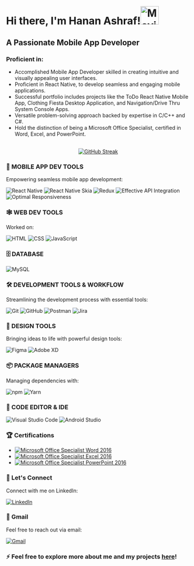 <!-- Header Section -->
<h1>Hi there, I'm Hanan Ashraf!<img src="https://media1.giphy.com/media/w1OBpBd7kJqHrJnJ13/giphy.gif?cid=6c09b9529olmdz1gpr4h0gwqin86ppj4xvjq654k9tyur6z8&ep=v1_stickers_related&rid=giphy.gif&ct=s" alt="Moving Hand" width="50" height="50">
</h1>
<h2>A Passionate Mobile App Developer</h2>

<!-- Skills Section -->
<div>
  <h3>Proficient in:</h3>
  <ul>
    <li>Accomplished Mobile App Developer skilled in creating intuitive and visually appealing user interfaces.</li>
    <li>Proficient in React Native, to develop seamless and engaging mobile applications.</li>
    <li>Successful portfolio includes projects like the ToDo React Native Mobile App, Clothing Fiesta Desktop Application, and Navigation/Drive Thru System Console Apps.</li>
    <li>Versatile problem-solving approach backed by expertise in C/C++ and C#.</li>
    <li>Hold the distinction of being a Microsoft Office Specialist, certified in Word, Excel, and PowerPoint.</li>
  </ul>
</div>

<!-- GitHub Streak and Contributions Section -->
<div style="width: 100%;" align="center">
  <br>
  <a href="https://github.com/Hanan-Ashraf">
    <img src="https://github-readme-streak-stats.herokuapp.com?user=Hanan-Ashraf&theme=blueberry-duo&layout=compact" alt="GitHub Streak" />
  </a>
  <br>
</div>

<!-- Mobile Dev Tools Section -->
<div>
  <h3>📱 MOBILE APP DEV TOOLS</h3>
  <p>Empowering seamless mobile app development:</p>
  <p>
      <img src="https://img.shields.io/badge/React_Native-20232A?style=for-the-badge&logo=react&logoColor=61DAFB" alt="React Native" />
      <img src="https://img.shields.io/badge/React%20Native%20Skia-61DAFB?style=for-the-badge&logo=react&logoColor=black" alt="React Native Skia" />
      <img src="https://img.shields.io/badge/Redux-764ABC?style=for-the-badge&logo=redux&logoColor=white" alt="Redux" />
      <img src="https://img.shields.io/badge/Effective_API_Integration-43A047?style=for-the-badge" alt="Effective API Integration" />
      <img src="https://img.shields.io/badge/Optimal_Responsiveness-F7931E?style=for-the-badge" alt="Optimal Responsiveness" />
  </p>
</div>

<!-- Web Dev Tools Section -->
<div>
  <h3>🕸️ WEB DEV TOOLS</h3>
  <p>Worked on:</p>
  <p>
      <img src="https://img.shields.io/badge/HTML5-E34F26?style=for-the-badge&logo=html5&logoColor=white" alt="HTML" />
      <img src="https://img.shields.io/badge/CSS3-1572B6?style=for-the-badge&logo=css3&logoColor=white" alt="CSS" />
      <img src="https://img.shields.io/badge/JavaScript-F7DF1E?style=for-the-badge&logo=javascript&logoColor=black" alt="JavaScript" />
  </p>
</div>


<!-- Database Section -->
<div>
  <h3>🗄️ DATABASE</h3>
</div>

![MySQL](https://img.shields.io/badge/MySQL-4479A1?style=for-the-badge&logo=mysql&logoColor=white&width=20)

<!-- Development Tools Section -->
<div>
  <h3>🛠️ DEVELOPMENT TOOLS & WORKFLOW</h3>
  <p>Streamlining the development process with essential tools:</p>
  <p>
      <img src="https://img.shields.io/badge/Git-F05032?style=for-the-badge&logo=git&logoColor=white" alt="Git" />
      <img src="https://img.shields.io/badge/GitHub-181717?style=for-the-badge&logo=github&logoColor=white" alt="GitHub" />
      <img src="https://img.shields.io/badge/Postman-FF6C37?style=for-the-badge&logo=postman&logoColor=white" alt="Postman" />
      <img src="https://img.shields.io/badge/Jira-0052CC?style=for-the-badge&logo=jira&logoColor=white" alt="Jira" />
  </p>
</div>

<!-- Design Tools Section -->
<div>
  <h3>🎨 DESIGN TOOLS</h3>
  <p>Bringing ideas to life with powerful design tools:</p>
  <p>
      <img src="https://img.shields.io/badge/Figma-F24E1E?style=for-the-badge&logo=figma&logoColor=white" alt="Figma" />
      <img src="https://img.shields.io/badge/Adobe%20XD-FF61F6?style=for-the-badge&logo=adobe-xd&logoColor=white" alt="Adobe XD" />
  </p>
</div>

<!-- NPM and Yarn Section -->
<div>
  <h3>📦 PACKAGE MANAGERS</h3>
  <p>Managing dependencies with:</p>
  <p>
      <img src="https://img.shields.io/badge/npm-CB3837?style=for-the-badge&logo=npm&logoColor=white" alt="npm" />
      <img src="https://img.shields.io/badge/Yarn-2C8EBB?style=for-the-badge&logo=yarn&logoColor=white" alt="Yarn" />
  </p>
</div>

<!-- Code Editor Section -->

<div>
  <h3>📝 CODE EDITOR & IDE</h3>
  <p>
      <img src="https://img.shields.io/badge/Visual_Studio_Code-007ACC?style=for-the-badge&logo=visual-studio-code&logoColor=white" alt="Visual Studio Code" />
      <img src="https://img.shields.io/badge/Android_Studio-3DDC84?style=for-the-badge&logo=android-studio&logoColor=white" alt="Android Studio" />
  </p>
  </div>


<!-- Certifications Section -->
<div>
  <h3>🏆 Certifications</h3>
</div>

- [![Microsoft Office Specialist Word 2016](https://img.shields.io/badge/Microsoft%20Office%20Specialist%20Word%202016-Blue?style=for-the-badge&logoWidth=40&color=007bff)](https://www.credly.com/badges/eff5cda7-3543-42d2-82e8-d0f90d950615/public_url)
- [![Microsoft Office Specialist Excel 2016](https://img.shields.io/badge/Microsoft%20Office%20Specialist%20Excel%202016-Blue?style=for-the-badge&logoWidth=40&color=1f7043)](https://www.credly.com/badges/d1b7b378-a519-4551-b4f8-7a58c65c5b5a/public_url)
- [![Microsoft Office Specialist PowerPoint 2016](https://img.shields.io/badge/Microsoft%20Office%20Specialist%20PowerPoint%202016-Blue?style=for-the-badge&logoWidth=40&color=d04525)](https://www.credly.com/badges/1a588161-cefa-4bbd-a799-eb3084357575/public_url)


<!-- LinkedIn Section -->
<div>
  <h3>📎 Let's Connect</h3>
  <p>Connect with me on LinkedIn:</p>
  <a href="https://www.linkedin.com/in/hanan-ashraf-710ab7214">
    <img src="https://img.shields.io/badge/LinkedIn-0077B5?style=for-the-badge&logo=linkedin&logoColor=white" alt="LinkedIn" />
  </a>
</div>

<!-- Gmail Section -->
<div>
  <h3>📧 Gmail</h3>
  <p>Feel free to reach out via email:</p>
  <a href="mailto:hananashraf1011@gmail.com">
    <img src="https://img.shields.io/badge/Gmail-D14836?style=for-the-badge&logo=gmail&logoColor=white" alt="Gmail" />
  </a>
</div>


<!-- Footer Section -->
<div>
  <h3>⚡ Feel free to explore more about me and my projects <a href="https://github.com/Hanan-Ashraf">here</a>!</h3>
</div>

